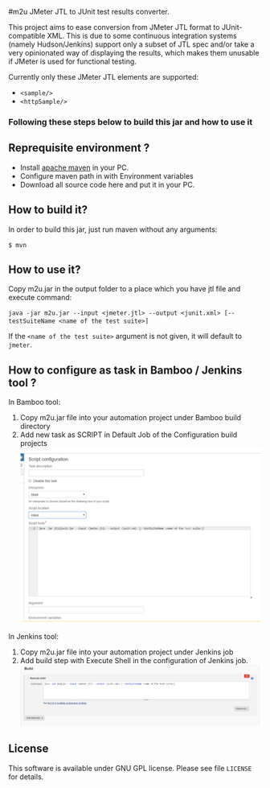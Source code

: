 #m2u 
JMeter JTL to JUnit test results converter.

This project aims to ease conversion from JMeter JTL format to JUnit-compatible XML. This is due to some continuous 
integration systems (namely Hudson/Jenkins) support only a subset of JTL spec and/or take a very opinionated way of
displaying the results, which makes them unusable if JMeter is used for functional testing.

Currently only these JMeter JTL elements are supported:

* `<sample/>`
* `<httpSample/>`

### Following these steps below to build this jar and how to use it

## Reprequisite environment ?
- Install [apache maven](https://maven.apache.org/download.cgi) in your PC.
- Configure maven path in with Environment variables
- Download all source code here and put it in your PC.

## How to build it?
In order to build this jar, just run maven without any arguments:

    $ mvn


## How to use it?
Copy m2u.jar in the output folder to a place which you have jtl file and execute command:

    java -jar m2u.jar --input <jmeter.jtl> --output <junit.xml> [--testSuiteName <name of the test suite>]

If the `<name of the test suite>` argument is not given, it will default to `jmeter`.

## How to configure as task in Bamboo / Jenkins tool ?

In Bamboo tool:
1. Copy m2u.jar file into your automation project under Bamboo build directory
2. Add new task as SCRIPT in Default Job of the Configuration build projects
![Bamboo Task](/images/bamboo_task.png?raw=true)

In Jenkins tool:
1. Copy m2u.jar file into your automation project under Jenkins job
2. Add build step with Execute Shell in the configuration of Jenkins job.
![Jenkins Build](/images/jenkins_task.png?raw=true)

## License
This software is available under GNU GPL license. Please see file `LICENSE` for details.
